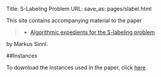 Title: S-Labeling Problem
URL:
save_as: pages/slabel.html

This site contains accompanying material to the paper

> * [Algorithmic expedients for the S-labeling problem][2]  

by Markus Sinnl.

##Instances

To download the instances used in the paper, click [here][1]  

[1]: https://drive.google.com/open?id=1C1KQssZIzyA10BkAnyo-AM7ZnpIQy2DH
[2]: ../pdfs/slabel-techreport.pdf
